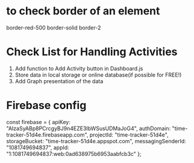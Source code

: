 # to check border of an element

border-red-500 border-solid border-2

# Check List for Handling Activities

1. Add function to Add Activity button in Dashboard.js
2. Store data in local storage or online database(if possible for FREE!)
3. Add Graph presentation of the data

# Firebase config

const firebase = {
apiKey: "AIzaSyABp8PCrcgyBJ9n4EZE3IbWSusUDMaJoG4",
authDomain: "time-tracker-51d4e.firebaseapp.com",
projectId: "time-tracker-51d4e",
storageBucket: "time-tracker-51d4e.appspot.com",
messagingSenderId: "1081749694837",
appId: "1:1081749694837:web:0ad638975b6953aabfcb3c"
};

#
